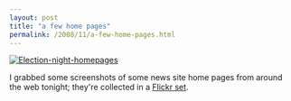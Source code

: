 ```yaml
---
layout: post
title: "a few home pages"
permalink: /2008/11/a-few-home-pages.html
---
```


<p><a style="display: inline;" href="http://www.flickr.com/photos/msippey/sets/72157608666010424/"><img class="at-xid-6a00d8341c4f5f53ef010535da3f9a970c" alt="Election-night-homepages" src="http://sippey.typepad.com/.a/6a00d8341c4f5f53ef010535da3f9a970c-500wi"  /></a></p>

<p>I grabbed some screenshots of some news site home pages from around the web tonight; they're collected in a <a href="http://www.flickr.com/photos/msippey/sets/72157608666010424/">Flickr set</a>.</p>



